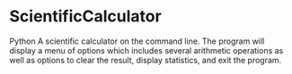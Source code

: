 # ScientificCalculator
Python
A scientific calculator on the command line. The program will display a menu of options which includes several arithmetic operations as well as options to clear the result, display statistics, and exit the program.
